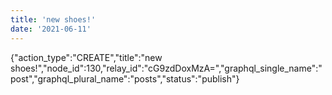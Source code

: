 ```yaml
---
title: 'new shoes!'
date: '2021-06-11'
---
```


{"action_type":"CREATE","title":"new shoes!","node_id":130,"relay_id":"cG9zdDoxMzA=","graphql_single_name":"post","graphql_plural_name":"posts","status":"publish"}
